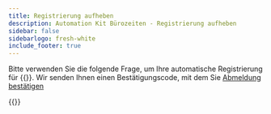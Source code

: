 ```yaml
---
title: Registrierung aufheben
description: Automation Kit Bürozeiten - Registrierung aufheben
sidebar: false
sidebarlogo: fresh-white
include_footer: true
---
```

Bitte verwenden Sie die folgende Frage, um Ihre automatische Registrierung für {{<product-name>}}. Wir senden Ihnen einen Bestätigungscode, mit dem Sie [Abmeldung bestätigen](/de/office-hours/unregister-confirm)

{{<questions name="/office-hours/unregister.json" completed="Thank you for completing unregistration questions" showNavigationButtons=false >}}
